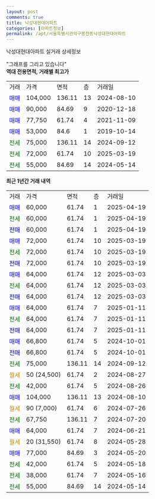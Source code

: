 ```yaml
---
layout: post
comments: true
title: 낙성대현대아파트
categories: [아파트정보]
permalink: /apt/서울특별시관악구봉천동낙성대현대아파트
---
```


낙성대현대아파트 실거래 상세정보

<script type="text/javascript">
  google.charts.load('current', {'packages':['line', 'corechart']});
  google.charts.setOnLoadCallback(drawChart);

  function drawChart() {
    var data = new google.visualization.DataTable();
    data.addColumn('date', '거래일');
    data.addColumn('number', "매매");
    data.addColumn('number', "전세");
    data.addColumn('number', "전매");

    data.addRows([[new Date(Date.parse("2025-04-19")), 60000, null, null], [new Date(Date.parse("2025-04-19")), null, 60000, null], [new Date(Date.parse("2025-04-19")), null, null, 60000], [new Date(Date.parse("2025-03-19")), 72000, null, null], [new Date(Date.parse("2025-03-19")), null, 72000, null], [new Date(Date.parse("2025-03-19")), null, null, 72000], [new Date(Date.parse("2025-03-03")), 64000, null, null], [new Date(Date.parse("2025-03-03")), null, 64000, null], [new Date(Date.parse("2025-03-03")), null, null, 64000], [new Date(Date.parse("2025-01-11")), 64000, null, null], [new Date(Date.parse("2025-01-11")), null, 64000, null], [new Date(Date.parse("2025-01-11")), null, null, 64000], [new Date(Date.parse("2024-10-01")), 66800, null, null], [new Date(Date.parse("2024-10-01")), null, null, 66800], [new Date(Date.parse("2024-09-12")), null, 75000, null], [new Date(Date.parse("2024-08-27")), null, null, null], [new Date(Date.parse("2024-08-26")), null, 42000, null], [new Date(Date.parse("2024-08-10")), 104000, null, null], [new Date(Date.parse("2024-07-26")), null, null, null], [new Date(Date.parse("2024-07-20")), null, 67750, null], [new Date(Date.parse("2024-06-21")), 64000, null, null], [new Date(Date.parse("2024-05-28")), null, null, null], [new Date(Date.parse("2024-05-20")), 77000, null, null], [new Date(Date.parse("2024-05-18")), null, 42000, null], [new Date(Date.parse("2024-05-16")), null, 38000, null], [new Date(Date.parse("2024-05-14")), null, 55000, null]]);

    var options = {
      hAxis: {
        format: 'yyyy/MM/dd'
      },    
      lineWidth: 0,
      pointsVisible: true,    
      title: '최근 1년간 유형별 실거래가 분포',
      legend: { position: 'bottom' }
    };

    var formatter = new google.visualization.NumberFormat({pattern:'###,###'} );
    formatter.format(data, 1);
    formatter.format(data, 2);
    
    setTimeout(function() {
        var chart = new google.visualization.LineChart(document.getElementById('columnchart_material'));
        chart.draw(data, (options));
        document.getElementById('loading').style.display = 'none';
    }, 200);
  }
</script>


<div id="loading" style="z-index:20; display: block; margin-left: 0px">"그래프를 그리고 있습니다"</div>
<div id="columnchart_material" style="width: 95%; margin-left: 0px; display: block"></div>
<!-- contents start -->
<b>역대 전용면적, 거래별 최고가</b>
<table class="sortable">
    <tr>
      <td>거래</td>
      <td>가격</td>
      <td>면적</td>
      <td>층</td>
      <td>거래일</td>
    </tr>
        <tr>
          <td><a style="color: blue">매매</a></td>
          <td>104,000</td>
          <td>136.11</td>
          <td>13</td>
          <td>2024-08-10</td>
        </tr>            <tr>
          <td><a style="color: blue">매매</a></td>
          <td>90,000</td>
          <td>84.69</td>
          <td>9</td>
          <td>2020-12-18</td>
        </tr>            <tr>
          <td><a style="color: blue">매매</a></td>
          <td>77,750</td>
          <td>61.74</td>
          <td>4</td>
          <td>2021-11-09</td>
        </tr>            <tr>
          <td><a style="color: blue">매매</a></td>
          <td>53,000</td>
          <td>84.6</td>
          <td>1</td>
          <td>2019-10-14</td>
        </tr>        
        <tr>
              <td><a style="color: darkgreen">전세</a></td>
              <td>75,000</td>
              <td>136.11</td>
              <td>14</td>
              <td>2024-09-12</td>
            </tr>            <tr>
              <td><a style="color: darkgreen">전세</a></td>
              <td>72,000</td>
              <td>61.74</td>
              <td>10</td>
              <td>2025-03-19</td>
            </tr>            <tr>
              <td><a style="color: darkgreen">전세</a></td>
              <td>55,000</td>
              <td>84.69</td>
              <td>14</td>
              <td>2024-05-14</td>
            </tr>        
    
</table>

<b>최근 1년간 거래 내역</b>

<table class="sortable">
    <tr>
      <td>거래</td>
      <td>가격</td>
      <td>면적</td>
      <td>층</td>
      <td>거래일</td>
    </tr>
    <tr>
      <td><a style="color: blue">매매</a></td>
      <td>60,000</td>
      <td>61.74</td>
      <td>1</td>
      <td>2025-04-19</td>
    </tr>          <tr>
      <td><a style="color: darkgreen">전세</a></td>
      <td>60,000</td>
      <td>61.74</td>
      <td>1</td>
      <td>2025-04-19</td>
    </tr>          <tr>
      <td><a style="color: darkblue">전매</a></td>
      <td>60,000</td>
      <td>61.74</td>
      <td>1</td>
      <td>2025-04-19</td>
    </tr>          <tr>
      <td><a style="color: blue">매매</a></td>
      <td>72,000</td>
      <td>61.74</td>
      <td>10</td>
      <td>2025-03-19</td>
    </tr>          <tr>
      <td><a style="color: darkgreen">전세</a></td>
      <td>72,000</td>
      <td>61.74</td>
      <td>10</td>
      <td>2025-03-19</td>
    </tr>          <tr>
      <td><a style="color: darkblue">전매</a></td>
      <td>72,000</td>
      <td>61.74</td>
      <td>10</td>
      <td>2025-03-19</td>
    </tr>          <tr>
      <td><a style="color: blue">매매</a></td>
      <td>64,000</td>
      <td>61.74</td>
      <td>12</td>
      <td>2025-03-03</td>
    </tr>          <tr>
      <td><a style="color: darkgreen">전세</a></td>
      <td>64,000</td>
      <td>61.74</td>
      <td>12</td>
      <td>2025-03-03</td>
    </tr>          <tr>
      <td><a style="color: darkblue">전매</a></td>
      <td>64,000</td>
      <td>61.74</td>
      <td>12</td>
      <td>2025-03-03</td>
    </tr>          <tr>
      <td><a style="color: blue">매매</a></td>
      <td>64,000</td>
      <td>61.74</td>
      <td>7</td>
      <td>2025-01-11</td>
    </tr>          <tr>
      <td><a style="color: darkgreen">전세</a></td>
      <td>64,000</td>
      <td>61.74</td>
      <td>7</td>
      <td>2025-01-11</td>
    </tr>          <tr>
      <td><a style="color: darkblue">전매</a></td>
      <td>64,000</td>
      <td>61.74</td>
      <td>7</td>
      <td>2025-01-11</td>
    </tr>          <tr>
      <td><a style="color: blue">매매</a></td>
      <td>66,800</td>
      <td>61.74</td>
      <td>5</td>
      <td>2024-10-01</td>
    </tr>          <tr>
      <td><a style="color: darkblue">전매</a></td>
      <td>66,800</td>
      <td>61.74</td>
      <td>5</td>
      <td>2024-10-01</td>
    </tr>          <tr>
      <td><a style="color: darkgreen">전세</a></td>
      <td>75,000</td>
      <td>136.11</td>
      <td>14</td>
      <td>2024-09-12</td>
    </tr>          <tr>
      <td><a style="color: darkgoldenrod">월세</a></td>
      <td>50 (24,500)</td>
      <td>61.74</td>
      <td>2</td>
      <td>2024-08-27</td>
    </tr>          <tr>
      <td><a style="color: darkgreen">전세</a></td>
      <td>42,000</td>
      <td>61.74</td>
      <td>5</td>
      <td>2024-08-26</td>
    </tr>          <tr>
      <td><a style="color: blue">매매</a></td>
      <td>104,000</td>
      <td>136.11</td>
      <td>13</td>
      <td>2024-08-10</td>
    </tr>          <tr>
      <td><a style="color: darkgoldenrod">월세</a></td>
      <td>90 (7,000)</td>
      <td>61.74</td>
      <td>6</td>
      <td>2024-07-26</td>
    </tr>          <tr>
      <td><a style="color: darkgreen">전세</a></td>
      <td>67,750</td>
      <td>136.11</td>
      <td>7</td>
      <td>2024-07-20</td>
    </tr>          <tr>
      <td><a style="color: blue">매매</a></td>
      <td>64,000</td>
      <td>61.74</td>
      <td>7</td>
      <td>2024-06-21</td>
    </tr>          <tr>
      <td><a style="color: darkgoldenrod">월세</a></td>
      <td>20 (31,550)</td>
      <td>61.74</td>
      <td>8</td>
      <td>2024-05-28</td>
    </tr>          <tr>
      <td><a style="color: blue">매매</a></td>
      <td>77,000</td>
      <td>84.69</td>
      <td>3</td>
      <td>2024-05-20</td>
    </tr>          <tr>
      <td><a style="color: darkgreen">전세</a></td>
      <td>42,000</td>
      <td>61.74</td>
      <td>5</td>
      <td>2024-05-18</td>
    </tr>          <tr>
      <td><a style="color: darkgreen">전세</a></td>
      <td>38,000</td>
      <td>61.74</td>
      <td>7</td>
      <td>2024-05-16</td>
    </tr>          <tr>
      <td><a style="color: darkgreen">전세</a></td>
      <td>55,000</td>
      <td>84.69</td>
      <td>14</td>
      <td>2024-05-14</td>
    </tr>      </table>
<!-- contents end -->    

